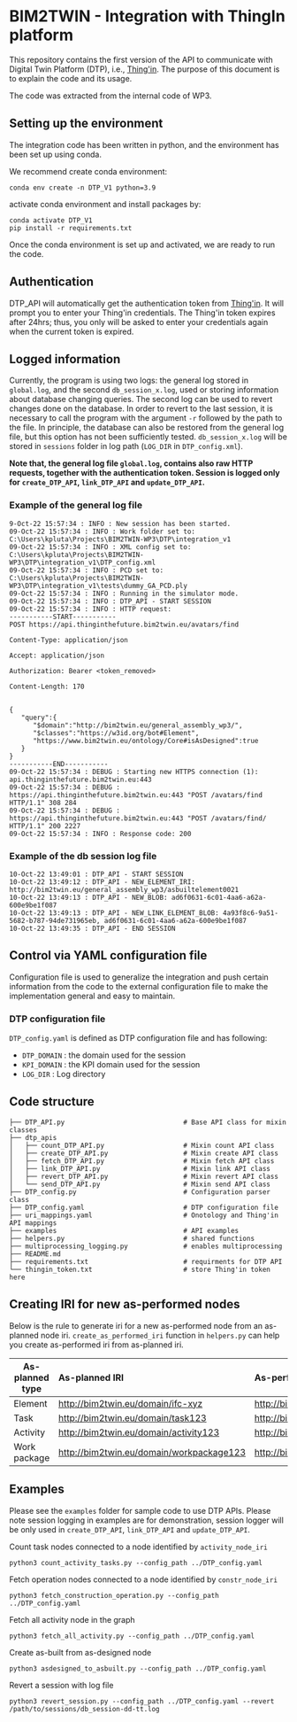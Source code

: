 # BIM2TWIN - Integration with ThingIn platform

This repository contains the first version of the API to communicate with Digital Twin Platform (DTP),
i.e., [Thing'in](https://thinginthefuture.bim2twin.eu). The purpose of this document is to explain the code and its
usage.

The code was extracted from the internal code of WP3.

## Setting up the environment

The integration code has been written in python, and the environment has been set up using conda.

We recommend create conda environment:

```conda env create -n DTP_V1 python=3.9```

activate conda environment and install packages by:

```
conda activate DTP_V1
pip install -r requirements.txt
```

Once the conda environment is set up and activated, we are ready to run the code.

## Authentication

DTP_API will automatically get the authentication token from [Thing'in](https://thinginthefuture.bim2twin.eu). It will
prompt you to enter your Thing'in credentials. The Thing'in token expires after 24hrs; thus, you only will be asked to
enter your credentials again when the current token is expired.

## Logged information

Currently, the program is using two logs: the general log stored in `global.log`, and the second `db_session_x.log`,
used or storing information about database changing queries. The second log can be used to revert changes done on the
database. In order to revert to the last session, it is necessary to call the program with the argument `-r` followed by
the path to the file. In principle, the database can also be restored from the general log file, but this option has not
been sufficiently tested. `db_session_x.log` will be stored in `sessions` folder in log path (`LOG_DIR` in
`DTP_config.xml`).

**Note that, the general log file `global.log`, contains also raw HTTP requests, together with the authentication
token. Session is logged only for `create_DTP_API`, `link_DTP_API` and `update_DTP_API`.**

### Example of the general log file

```
9-Oct-22 15:57:34 : INFO : New session has been started.
09-Oct-22 15:57:34 : INFO : Work folder set to: C:\Users\kpluta\Projects\BIM2TWIN-WP3\DTP\integration_v1
09-Oct-22 15:57:34 : INFO : XML config set to: C:\Users\kpluta\Projects\BIM2TWIN-WP3\DTP\integration_v1\DTP_config.xml
09-Oct-22 15:57:34 : INFO : PCD set to: C:\Users\kpluta\Projects\BIM2TWIN-WP3\DTP\integration_v1\tests\dummy_GA_PCD.ply
09-Oct-22 15:57:34 : INFO : Running in the simulator mode.
09-Oct-22 15:57:34 : INFO : DTP_API - START SESSION
09-Oct-22 15:57:34 : INFO : HTTP request: 
-----------START-----------
POST https://api.thinginthefuture.bim2twin.eu/avatars/find

Content-Type: application/json

Accept: application/json

Authorization: Bearer <token_removed>

Content-Length: 170


{
   "query":{
      "$domain":"http://bim2twin.eu/general_assembly_wp3/",
      "$classes":"https://w3id.org/bot#Element",
      "https://www.bim2twin.eu/ontology/Core#isAsDesigned":true
   }
}
-----------END-----------
09-Oct-22 15:57:34 : DEBUG : Starting new HTTPS connection (1): api.thinginthefuture.bim2twin.eu:443
09-Oct-22 15:57:34 : DEBUG : https://api.thinginthefuture.bim2twin.eu:443 "POST /avatars/find HTTP/1.1" 308 284
09-Oct-22 15:57:34 : DEBUG : https://api.thinginthefuture.bim2twin.eu:443 "POST /avatars/find/ HTTP/1.1" 200 2227
09-Oct-22 15:57:34 : INFO : Response code: 200
```

### Example of the db session log file

```
10-Oct-22 13:49:01 : DTP_API - START SESSION
10-Oct-22 13:49:12 : DTP_API - NEW_ELEMENT_IRI: http://bim2twin.eu/general_assembly_wp3/asbuiltelement0021
10-Oct-22 13:49:13 : DTP_API - NEW_BLOB: ad6f0631-6c01-4aa6-a62a-600e9be1f087
10-Oct-22 13:49:13 : DTP_API - NEW_LINK_ELEMENT_BLOB: 4a93f8c6-9a51-5682-b787-94de731965eb, ad6f0631-6c01-4aa6-a62a-600e9be1f087
10-Oct-22 13:49:35 : DTP_API - END SESSION
```

## Control via YAML configuration file

Configuration file is used to generalize the integration and push certain information from the code to the
external configuration file to make the implementation general and easy to maintain.

### DTP configuration file

`DTP_config.yaml` is defined as DTP configuration file and has following:

* `DTP_DOMAIN` : the domain used for the session
* `KPI_DOMAIN` : the KPI domain used for the session
* `LOG_DIR` : Log directory

## Code structure

```
├── DTP_API.py                              # Base API class for mixin classes
├── dtp_apis
│   ├── count_DTP_API.py                    # Mixin count API class
│   ├── create_DTP_API.py                   # Mixin create API class
│   ├── fetch_DTP_API.py                    # Mixin fetch API class
│   ├── link_DTP_API.py                     # Mixin link API class
│   ├── revert_DTP_API.py                   # Mixin revert API class
│   └── send_DTP_API.py                     # Mixin send API class
├── DTP_config.py                           # Configuration parser class
├── DTP_config.yaml                         # DTP configuration file
├── uri_mappings.yaml                       # Onotology and Thing'in API mappings
├── examples                                # API examples
├── helpers.py                              # shared functions
├── multiprocessing_logging.py              # enables multiprocessing
├── README.md
├── requirements.txt                        # requirments for DTP API
└── thingin_token.txt                       # store Thing'in token here

```

## Creating IRI for new as-performed nodes

Below is the rule to generate iri for a new as-performed node from an as-planned node iri. `create_as_performed_iri`
function in `helpers.py` can help you create as-performed iri from as-planned iri.

| As-planned type | As-planned IRI                           | As-performed IRI                          |
|-----------------|:-----------------------------------------|:------------------------------------------|
| Element         | http://bim2twin.eu/domain/ifc-xyz        | http://bim2twin.eu/domain/asbuilt-xyz     |
| Task            | http://bim2twin.eu/domain/task123        | http://bim2twin.eu/domain/action123       |
| Activity        | http://bim2twin.eu/domain/activity123    | http://bim2twin.eu/domain/operation123    |
| Work package    | http://bim2twin.eu/domain/workpackage123 | http://bim2twin.eu/domain/construction123 |

## Examples

Please see the `examples` folder for sample code to use DTP APIs. Please note session logging in examples are for
demonstration, session logger will be only used in `create_DTP_API`, `link_DTP_API` and `update_DTP_API`.

Count task nodes connected to a node identified by `activity_node_iri`

```shell
python3 count_activity_tasks.py --config_path ../DTP_config.yaml
```

Fetch operation nodes connected to a node identified by `constr_node_iri`

```shell
python3 fetch_construction_operation.py --config_path ../DTP_config.yaml
```

Fetch all activity node in the graph

```shell
python3 fetch_all_activity.py --config_path ../DTP_config.yaml
```

Create as-built from as-designed node

```shell
python3 asdesigned_to_asbuilt.py --config_path ../DTP_config.yaml
```

Revert a session with log file

```shell
python3 revert_session.py --config_path ../DTP_config.yaml --revert /path/to/sessions/db_session-dd-tt.log
```